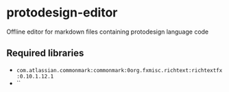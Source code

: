 # protodesign-editor
Offline editor for markdown files containing protodesign language code

## Required libraries
- `com.atlassian.commonmark:commonmark:0org.fxmisc.richtext:richtextfx:0.10.1.12.1`
- ``